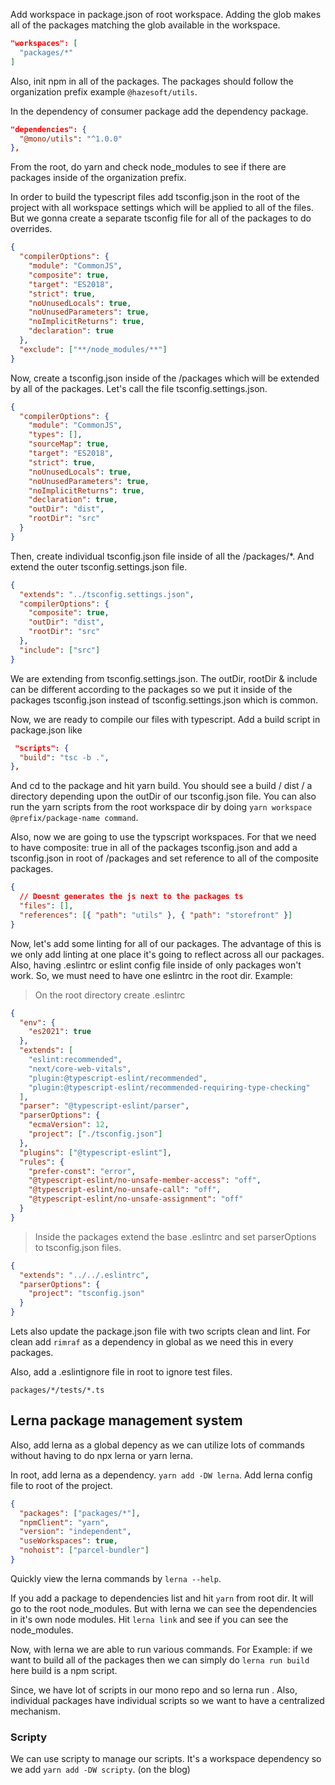Add workspace in package.json of root workspace. Adding the glob makes all of the packages matching the glob available in the workspace.

```json
"workspaces": [
  "packages/*"
]
```

Also, init npm in all of the packages. The packages should follow the organization prefix example `@hazesoft/utils`.

In the dependency of consumer package add the dependency package.

```json
"dependencies": {
  "@mono/utils": "^1.0.0"
},
```

From the root, do yarn and check node_modules to see if there are packages inside of the organization prefix.

In order to build the typescript files add tsconfig.json in the root of the project with all workspace settings which will be applied to all of the files. But we gonna create a separate tsconfig file for all of the packages to do overrides.

```json
{
  "compilerOptions": {
    "module": "CommonJS",
    "composite": true,
    "target": "ES2018",
    "strict": true,
    "noUnusedLocals": true,
    "noUnusedParameters": true,
    "noImplicitReturns": true,
    "declaration": true
  },
  "exclude": ["**/node_modules/**"]
}
```

Now, create a tsconfig.json inside of the /packages which will be extended by all of the packages. Let's call the file tsconfig.settings.json.

```json
{
  "compilerOptions": {
    "module": "CommonJS",
    "types": [],
    "sourceMap": true,
    "target": "ES2018",
    "strict": true,
    "noUnusedLocals": true,
    "noUnusedParameters": true,
    "noImplicitReturns": true,
    "declaration": true,
    "outDir": "dist",
    "rootDir": "src"
  }
}
```

Then, create individual tsconfig.json file inside of all the /packages/\*. And extend the outer tsconfig.settings.json file.

```json
{
  "extends": "../tsconfig.settings.json",
  "compilerOptions": {
    "composite": true,
    "outDir": "dist",
    "rootDir": "src"
  },
  "include": ["src"]
}
```

We are extending from tsconfig.settings.json. The outDir, rootDir & include can be different according to the packages so we put it inside of the packages tsconfig.json instead of tsconfig.settings.json which is common.

Now, we are ready to compile our files with typescript. Add a build script in package.json like

```json
 "scripts": {
  "build": "tsc -b .",
},
```

And cd to the package and hit yarn build. You should see a build / dist / a directory depending upon the outDir of our tsconfig.json file. You can also run the yarn scripts from the root workspace dir by doing `yarn workspace @prefix/package-name command`.

Also, now we are going to use the typscript workspaces. For that we need to have composite: true in all of the packages tsconfig.json and add a tsconfig.json in root of /packages and set reference to all of the composite packages.

```json
{
  // Doesnt generates the js next to the packages ts
  "files": [],
  "references": [{ "path": "utils" }, { "path": "storefront" }]
}
```

Now, let's add some linting for all of our packages. The advantage of this is we only add linting at one place it's going to reflect across all our packages. Also, having .eslintrc or eslint config file inside of only packages won't work. So, we must need to have one eslintrc in the root dir.
Example:

> On the root directory create .eslintrc

```json
{
  "env": {
    "es2021": true
  },
  "extends": [
    "eslint:recommended",
    "next/core-web-vitals",
    "plugin:@typescript-eslint/recommended",
    "plugin:@typescript-eslint/recommended-requiring-type-checking"
  ],
  "parser": "@typescript-eslint/parser",
  "parserOptions": {
    "ecmaVersion": 12,
    "project": ["./tsconfig.json"]
  },
  "plugins": ["@typescript-eslint"],
  "rules": {
    "prefer-const": "error",
    "@typescript-eslint/no-unsafe-member-access": "off",
    "@typescript-eslint/no-unsafe-call": "off",
    "@typescript-eslint/no-unsafe-assignment": "off"
  }
}
```

> Inside the packages extend the base .eslintrc and set parserOptions to tsconfig.json files.

```json
{
  "extends": "../../.eslintrc",
  "parserOptions": {
    "project": "tsconfig.json"
  }
}
```

Lets also update the package.json file with two scripts clean and lint.
For clean add `rimraf` as a dependency in global as we need this in every packages.

Also, add a .eslintignore file in root to ignore test files.

```
packages/*/tests/*.ts
```

## Lerna package management system

Also, add lerna as a global depency as we can utilize lots of commands without having to do npx lerna or yarn lerna.

In root, add lerna as a dependency. `yarn add -DW lerna`.
Add lerna config file to root of the project.

```json
{
  "packages": ["packages/*"],
  "npmClient": "yarn",
  "version": "independent",
  "useWorkspaces": true,
  "nohoist": ["parcel-bundler"]
}
```

Quickly view the lerna commands by `lerna --help`.

If you add a package to dependencies list and hit `yarn` from root dir. It will go to the root node_modules. But with lerna we can see the dependencies in it's own node modules.
Hit `lerna link` and see if you can see the node_modules.

Now, with lerna we are able to run various commands. For Example: if we want to build all of the packages then we can simply do `lerna run build` here build is a npm script.

Since, we have lot of scripts in our mono repo and so lerna run <command>. Also, individual packages have individual scripts so we want to have a centralized mechanism.

### Scripty

We can use scripty to manage our scripts.
It's a workspace dependency so we add `yarn add -DW scripty`.
(on the blog)
